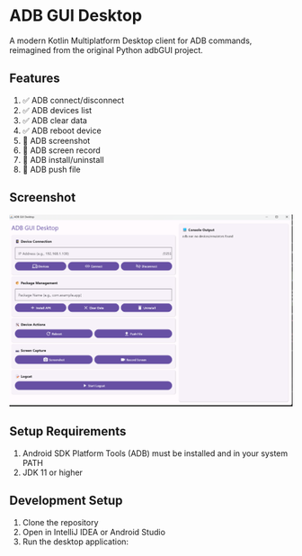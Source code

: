 # ADB GUI Desktop
A modern Kotlin Multiplatform Desktop client for ADB commands, reimagined from the original Python adbGUI project.

## Features
1. ✅ ADB connect/disconnect
2. ✅ ADB devices list
3. ✅ ADB clear data
4. ✅ ADB reboot device
5. 🚧 ADB screenshot
6. 🚧 ADB screen record
7. 🚧 ADB install/uninstall
8. 🚧 ADB push file

## Screenshot
![ADB GUI Desktop Main Window](screenshots/main_window.png)

## Setup Requirements
1. Android SDK Platform Tools (ADB) must be installed and in your system PATH
2. JDK 11 or higher

## Development Setup
1. Clone the repository
2. Open in IntelliJ IDEA or Android Studio
3. Run the desktop application: 